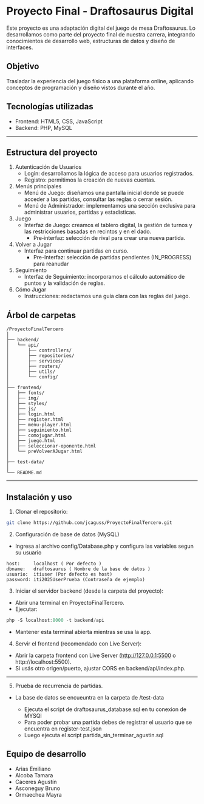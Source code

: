 # Proyecto Final - Draftosaurus Digital

Este proyecto es una adaptación digital del juego de mesa Draftosaurus. Lo desarrollamos como parte del proyecto final de nuestra carrera, integrando conocimientos de desarrollo web, estructuras de datos y diseño de interfaces.

## Objetivo

Trasladar la experiencia del juego físico a una plataforma online, aplicando conceptos de programación y diseño vistos durante el año.

## Tecnologías utilizadas

- Frontend: HTML5, CSS, JavaScript
- Backend: PHP, MySQL

---

## Estructura del proyecto

1. Autenticación de Usuarios
   - Login: desarrollamos la lógica de acceso para usuarios registrados.
   - Registro: permitimos la creación de nuevas cuentas.
2. Menús principales
   - Menú de Juego: diseñamos una pantalla inicial donde se puede acceder a las partidas, consultar las reglas o cerrar sesión.
   - Menú de Administrador: implementamos una sección exclusiva para administrar usuarios, partidas y estadísticas.
3. Juego
   - Interfaz de Juego: creamos el tablero digital, la gestión de turnos y las restricciones basadas en recintos y en el dado.
     - Pre‑interfaz: selección de rival para crear una nueva partida.
4. Volver a Jugar
   - Interfaz para continuar partidas en curso.
     - Pre-Interfaz: selección de partidas pendientes (IN_PROGRESS) para reanudar
5. Seguimiento
   - Interfaz de Seguimiento: incorporamos el cálculo automático de puntos y la validación de reglas.
6. Cómo Jugar
   - Instrucciones: redactamos una guía clara con las reglas del juego.

## Árbol de carpetas

```
/ProyectoFinalTercero
│
├── backend/
│   └── api/
│       ├── controllers/
│       ├── repositories/
│       ├── services/
│       ├── routers/
│       ├── utils/
│       └── config/
│
├── frontend/
│   ├── fonts/
│   ├── img/
│   ├── styles/
│   ├── js/
│   ├── login.html
│   ├── register.html
│   ├── menu-player.html
│   ├── seguimiento.html
│   ├── comojugar.html
│   ├── juego.html
│   ├── seleccionar-oponente.html
│   └── preVolverAJugar.html
│
├── test-data/
│
└── README.md
```

---

## Instalación y uso

1. Clonar el repositorio:

```bash
git clone https://github.com/jcaguss/ProyectoFinalTercero.git
```

2. Configuración de base de datos (MySQL)

- Ingresa al archivo config/Database.php y configura las variables segun su usuario

```
host:     localhost ( Por defecto )
dbname:   draftosaurus ( Nombre de la base de datos )
usuario:  itiuser (Por defecto es host)
password: iti2025UserPrueba (Contraseña de ejemplo)
```

3. Iniciar el servidor backend (desde la carpeta del proyecto):

- Abrir una terminal en ProyectoFinalTercero.
- Ejecutar:

```powershell
php -S localhost:8000 -t backend/api
```

- Mantener esta terminal abierta mientras se usa la app.

4. Servir el frontend (recomendado con Live Server):

- Abrir la carpeta frontend con Live Server (http://127.0.0.1:5500 o http://localhost:5500).
- Si usás otro origen/puerto, ajustar CORS en backend/api/index.php.

---

5. Prueba de recurrencia de partidas.

- La base de datos se encueuntra en la carpeta de /test-data

  - Ejecuta el script de draftosaurus_database.sql en tu conexion de MYSQl
  - Para poder probar una partida debes de registrar el usuario que se encuentra en register-test.json
  - Luego ejecuta el script partida_sin_terminar_agustin.sql

## Equipo de desarrollo

- Arias Emiliano
- Alcoba Tamara
- Cáceres Agustín
- Asconeguy Bruno
- Ormaechea Mayra
